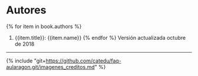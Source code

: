 # Autores

{% for item in book.authors %}
1. {{item.title}}: {{item.name}}
{% endfor %}
Versión actualizada octubre de 2018
___

{% include "git+https://github.com/catedu/faq-aularagon.git/imagenes_creditos.md" %}